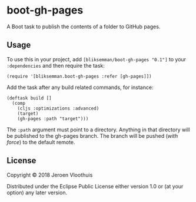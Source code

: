 # boot-gh-pages

A Boot task to publish the contents of a folder to GitHub pages.

## Usage

To use this in your project, add `[bliksemman/boot-gh-pages "0.1"]` to your `:dependencies`
and then require the task:

    (require '[bliksemman.boot-gh-pages :refer [gh-pages]])

Add the task after any build related commands, for instance:

    (deftask build []
      (comp
        (cljs :optimizations :advanced)
        (target)
        (gh-pages :path "target")))

The `:path` argument must point to a directory. Anything in that directory will be published to the gh-pages branch. The branch will be pushed (*with force*) to the default remote.


## License

Copyright © 2018 Jeroen Vloothuis

Distributed under the Eclipse Public License either version 1.0 or (at
your option) any later version.
